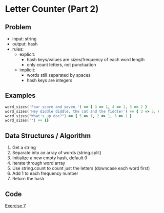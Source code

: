 # Letter Counter (Part 2)

## Problem

- input: string
- output: hash
- rules:
  - explicit:
    - hash keys/values are sizes/frequency of each word length
    - only count letters, not punctuation
  - implicit:
    - words still separated by spaces
    - hash keys are integers

## Examples
```ruby
word_sizes('Four score and seven.') == { 3 => 1, 4 => 1, 5 => 2 }
word_sizes('Hey diddle diddle, the cat and the fiddle!') == { 3 => 5, 6 => 3 }
word_sizes("What's up doc?") == { 5 => 1, 2 => 1, 3 => 1 }
word_sizes('') == {}
```

## Data Structures / Algorithm

1. Get a string
2. Separate into an array of words (string.split)
3. Initialize a new empty hash, default 0
4. Iterate through word array
5. Use string.count to count just the letters (downcase each word first)
6. Add 1 to each frequency number
7. Return the hash

## Code

[Exercise 7](/exercise_7.rb)
